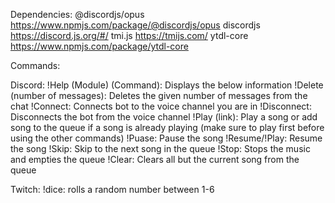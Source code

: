 Dependencies:
@discordjs/opus https://www.npmjs.com/package/@discordjs/opus
discordjs https://discord.js.org/#/
tmi.js https://tmijs.com/
ytdl-core https://www.npmjs.com/package/ytdl-core 

Commands:

Discord: 
!Help (Module) (Command): Displays the below information
!Delete (number of messages): Deletes the given number of messages from the chat
!Connect: Connects bot to the voice channel you are in
!Disconnect: Disconnects the bot from the voice channel
!Play (link): Play a song or add song to the queue if a song is already playing (make sure to play first before using the other commands)
!Puase: Pause the song
!Resume/!Play: Resume the song
!Skip: Skip to the next song in the queue
!Stop: Stops the music and empties the queue
!Clear: Clears all but the current song from the queue

Twitch:
!dice: rolls a random number between 1-6